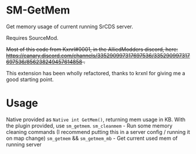 # SM-GetMem
Get memory usage of current running SrCDS server.

Requires SourceMod.


~~Most of this code from Kxnrl#0001, in the AlliedModders discord, here: https://canary.discord.com/channels/335290997317697536/335290997317697536/856238249457614858 .~~

This extension has been wholly refactored, thanks to krxnl for giving me a good starting point.


# Usage
Native provided as `Native int GetMem()`, returning mem usage in KB. With the plugin provided, use `sm_getmem`.
`sm_cleanmem` - Run some memory cleaning commands (I recommend putting this in a server config / running it on map change)
`sm_getmem` && `sm_getmem_mb` - Get current used mem of running server
